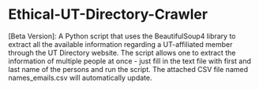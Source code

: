 # Ethical-UT-Directory-Crawler
[Beta Version]:
A Python script that uses the BeautifulSoup4 library to extract all the available information regarding a UT-affiliated member through the
UT Directory website. The script allows one to extract the information of multiple people at once - just fill in the text file with first and last name of the persons and run the script. The attached CSV file named names_emails.csv will automatically update.
